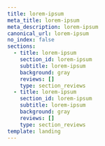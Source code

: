 ```yaml
---
title: lorem-ipsum
meta_title: lorem-ipsum
meta_description: lorem-ipsum
canonical_url: lorem-ipsum
no_index: false
sections:
  - title: lorem-ipsum
    section_id: lorem-ipsum
    subtitle: lorem-ipsum
    background: gray
    reviews: []
    type: section_reviews
  - title: lorem-ipsum
    section_id: lorem-ipsum
    subtitle: lorem-ipsum
    background: gray
    reviews: []
    type: section_reviews
template: landing
---
```

